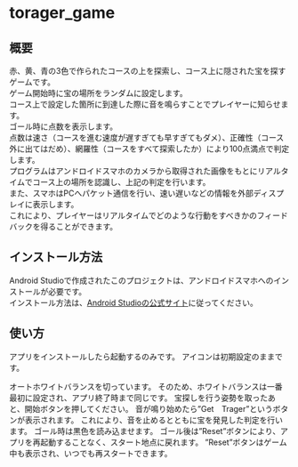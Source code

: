 # torager_game

## 概要
赤、黄、青の3色で作られたコースの上を探索し、コース上に隠された宝を探すゲームです。  
ゲーム開始時に宝の場所をランダムに設定します。  
コース上で設定した箇所に到達した際に音を鳴らすことでプレイヤーに知らせます。  
ゴール時に点数を表示します。  
点数は速さ（コースを進む速度が遅すぎても早すぎてもダメ）、正確性（コース外に出てはだめ）、網羅性（コースをすべて探索したか）により100点満点で判定します。  
プログラムはアンドロイドスマホのカメラから取得された画像をもとにリアルタイムでコース上の場所を認識し、上記の判定を行います。  
また、スマホはPCへパケット通信を行い、速い遅いなどの情報を外部ディスプレイに表示します。  
これにより、プレイヤーはリアルタイムでどのような行動をすべきかのフィードバックを得ることができます。

## インストール方法
Android Studioで作成されたこのプロジェクトは、アンドロイドスマホへのインストールが必要です。  
インストール方法は、[Android Studioの公式サイト](https://developer.android.com/studio)に従ってください。

## 使い方
アプリをインストールしたら起動するのみです。
アイコンは初期設定のままです。

オートホワイトバランスを切っています。
そのため、ホワイトバランスは一番最初に設定され、アプリ終了時まで同じです。
宝探しを行う姿勢を取ったあと、開始ボタンを押してください。
音が鳴り始めたら”Get　Trager”というボタンが表示されます。
これにより、音を止めるとともに宝を発見した判定を行います。
ゴール時は黒色を読み込ませます。
ゴール後は”Reset”ボタンにより、アプリを再起動することなく、スタート地点に戻れます。
”Reset”ボタンはゲーム中も表示され、いつでも再スタートできます。
